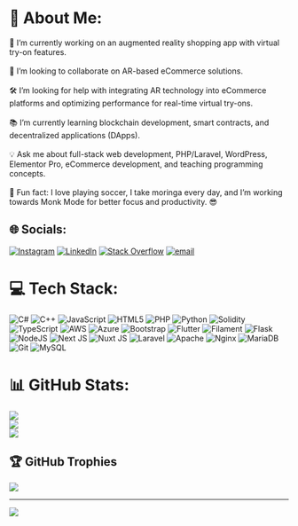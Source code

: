# 💫 About Me:
🔭 I’m currently working on an augmented reality shopping app with virtual try-on features.<br><br>🤝 I’m looking to collaborate on AR-based eCommerce solutions.<br><br>🛠️ I’m looking for help with integrating AR technology into eCommerce platforms and optimizing performance for real-time virtual try-ons.<br><br>📚 I’m currently learning blockchain development, smart contracts, and decentralized applications (DApps).<br><br>💡 Ask me about full-stack web development, PHP/Laravel, WordPress, Elementor Pro, eCommerce development, and teaching programming concepts.<br><br>🎉 Fun fact: I love playing soccer, I take moringa every day, and I’m working towards Monk Mode for better focus and productivity. 😎


## 🌐 Socials:
[![Instagram](https://img.shields.io/badge/Instagram-%23E4405F.svg?logo=Instagram&logoColor=white)](https://instagram.com/https://www.instagram.com/ops_gen/) [![LinkedIn](https://img.shields.io/badge/LinkedIn-%230077B5.svg?logo=linkedin&logoColor=white)](https://linkedin.com/in/maruf-abrar) [![Stack Overflow](https://img.shields.io/badge/-Stackoverflow-FE7A16?logo=stack-overflow&logoColor=white)](https://stackoverflow.com/users/15877131) [![email](https://img.shields.io/badge/Email-D14836?logo=gmail&logoColor=white)](mailto:maracode1@gmail.com) 

# 💻 Tech Stack:
![C#](https://img.shields.io/badge/c%23-%23239120.svg?style=for-the-badge&logo=csharp&logoColor=white) ![C++](https://img.shields.io/badge/c++-%2300599C.svg?style=for-the-badge&logo=c%2B%2B&logoColor=white) ![JavaScript](https://img.shields.io/badge/javascript-%23323330.svg?style=for-the-badge&logo=javascript&logoColor=%23F7DF1E) ![HTML5](https://img.shields.io/badge/html5-%23E34F26.svg?style=for-the-badge&logo=html5&logoColor=white) ![PHP](https://img.shields.io/badge/php-%23777BB4.svg?style=for-the-badge&logo=php&logoColor=white) ![Python](https://img.shields.io/badge/python-3670A0?style=for-the-badge&logo=python&logoColor=ffdd54) ![Solidity](https://img.shields.io/badge/Solidity-%23363636.svg?style=for-the-badge&logo=solidity&logoColor=white) ![TypeScript](https://img.shields.io/badge/typescript-%23007ACC.svg?style=for-the-badge&logo=typescript&logoColor=white) ![AWS](https://img.shields.io/badge/AWS-%23FF9900.svg?style=for-the-badge&logo=amazon-aws&logoColor=white) ![Azure](https://img.shields.io/badge/azure-%230072C6.svg?style=for-the-badge&logo=microsoftazure&logoColor=white) ![Bootstrap](https://img.shields.io/badge/bootstrap-%238511FA.svg?style=for-the-badge&logo=bootstrap&logoColor=white) ![Flutter](https://img.shields.io/badge/Flutter-%2302569B.svg?style=for-the-badge&logo=Flutter&logoColor=white) ![Filament](https://img.shields.io/badge/Filament-FFAA00?style=for-the-badge&logoColor=%23000000) ![Flask](https://img.shields.io/badge/flask-%23000.svg?style=for-the-badge&logo=flask&logoColor=white) ![NodeJS](https://img.shields.io/badge/node.js-6DA55F?style=for-the-badge&logo=node.js&logoColor=white) ![Next JS](https://img.shields.io/badge/Next-black?style=for-the-badge&logo=next.js&logoColor=white) ![Nuxt JS](https://img.shields.io/badge/Nuxt-002E3B?style=for-the-badge&logo=nuxt.js&logoColor=#00DC82) ![Laravel](https://img.shields.io/badge/laravel-%23FF2D20.svg?style=for-the-badge&logo=laravel&logoColor=white) ![Apache](https://img.shields.io/badge/apache-%23D42029.svg?style=for-the-badge&logo=apache&logoColor=white) ![Nginx](https://img.shields.io/badge/nginx-%23009639.svg?style=for-the-badge&logo=nginx&logoColor=white) ![MariaDB](https://img.shields.io/badge/MariaDB-003545?style=for-the-badge&logo=mariadb&logoColor=white) ![Git](https://img.shields.io/badge/git-%23F05033.svg?style=for-the-badge&logo=git&logoColor=white) ![MySQL](https://img.shields.io/badge/mysql-4479A1.svg?style=for-the-badge&logo=mysql&logoColor=white)
# 📊 GitHub Stats:
![](https://github-readme-stats.vercel.app/api?username=marufabrar&theme=react&hide_border=false&include_all_commits=false&count_private=false)<br/>
![](https://nirzak-streak-stats.vercel.app/?user=marufabrar&theme=react&hide_border=false)<br/>
![](https://github-readme-stats.vercel.app/api/top-langs/?username=marufabrar&theme=react&hide_border=false&include_all_commits=false&count_private=false&layout=compact)

## 🏆 GitHub Trophies
![](https://github-profile-trophy.vercel.app/?username=marufabrar&theme=radical&no-frame=false&no-bg=true&margin-w=4)

---
[![](https://visitcount.itsvg.in/api?id=marufabrar&icon=0&color=0)](https://visitcount.itsvg.in)

<!-- Proudly created with GPRM ( https://gprm.itsvg.in ) -->
